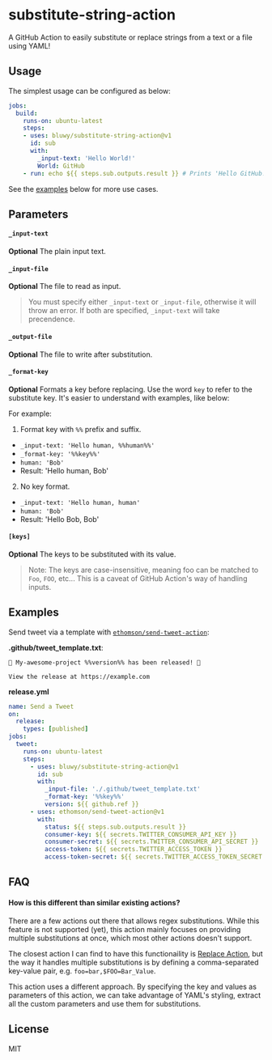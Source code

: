 # substitute-string-action

A GitHub Action to easily substitute or replace strings from a text or a file using YAML!

## Usage

The simplest usage can be configured as below:

```yml
jobs:
  build:
    runs-on: ubuntu-latest
    steps:
    - uses: bluwy/substitute-string-action@v1
      id: sub
      with:
        _input-text: 'Hello World!'
        World: GitHub
    - run: echo ${{ steps.sub.outputs.result }} # Prints 'Hello GitHub!'
```

See the [examples](#examples) below for more use cases.

## Parameters

#### `_input-text`

**Optional** The plain input text.

#### `_input-file`

**Optional** The file to read as input.

> You must specify either `_input-text` or `_input-file`, otherwise it will throw an error. If both are specified, `_input-text` will take precendence.

#### `_output-file`

**Optional** The file to write after substitution.

#### `_format-key`

**Optional** Formats a key before replacing. Use the word `key` to refer to the substitute key. It's easier to understand with examples, like below:

For example:

1. Format key with `%%` prefix and suffix.

- `_input-text: 'Hello human, %%human%%'`
- `_format-key: '%%key%%'`
- `human: 'Bob'`
- Result: 'Hello human, Bob'

2. No key format.

- `_input-text: 'Hello human, human'`
- `human: 'Bob'`
- Result: 'Hello Bob, Bob'

#### `[keys]`

**Optional**  The keys to be substituted with its value.

> Note: The keys are case-insensitive, meaning foo can be matched to `Foo`, `FOO`, etc... This is a caveat of GitHub Action's way of handling inputs.

## Examples

Send tweet via a template with [`ethomson/send-tweet-action`](https://github.com/ethomson/send-tweet-action):

**.github/tweet_template.txt**:
```
🎉️ My-awesome-project %%version%% has been released! 🎉️

View the release at https://example.com
```

**release.yml**
```yml
name: Send a Tweet
on:
  release:
    types: [published]
jobs:
  tweet:
    runs-on: ubuntu-latest
    steps:
      - uses: bluwy/substitute-string-action@v1
        id: sub
        with:
          _input-file: './.github/tweet_template.txt'
          _format-key: '%%key%%'
          version: ${{ github.ref }}
      - uses: ethomson/send-tweet-action@v1
        with:
          status: ${{ steps.sub.outputs.result }}
          consumer-key: ${{ secrets.TWITTER_CONSUMER_API_KEY }}
          consumer-secret: ${{ secrets.TWITTER_CONSUMER_API_SECRET }}
          access-token: ${{ secrets.TWITTER_ACCESS_TOKEN }}
          access-token-secret: ${{ secrets.TWITTER_ACCESS_TOKEN_SECRET }}
```

## FAQ

#### How is this different than similar existing actions?

There are a few actions out there that allows regex substitutions. While this feature is not supported (yet), this action mainly focuses on providing multiple substitutions at once, which most other actions doesn't support.

The closest action I can find to have this functionaility is [Replace Action](https://github.com/datamonsters/replace-action), but the way it handles multiple substitutions is by defining a comma-separated key-value pair, e.g. `foo=bar,$FOO=Bar_Value`.

This action uses a different approach. By specifying the key and values as parameters of this action, we can take advantage of YAML's styling, extract all the custom parameters and use them for substitutions.

## License

MIT
